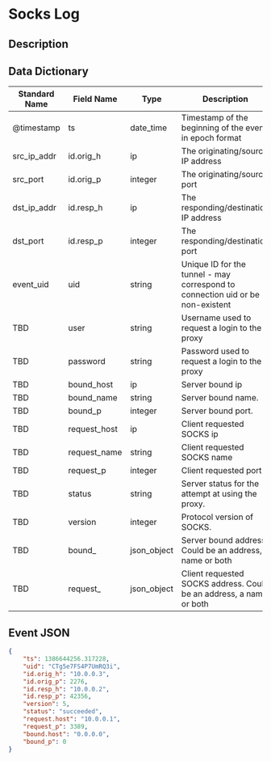 # Socks Log

## Description

## Data Dictionary

| Standard Name                   | Field Name                      | Type                            | Description                                                                    | Sample Value                    |
| ------------------------------- | ------------------------------- | ------------------------------- | -------------------------------                                                | ------------------------------- |
| @timestamp                      | ts                              | date_time                       | Timestamp of the beginning of the event in epoch format                        | `1300475167.096535`             |
| src_ip_addr                     | id.orig_h                       | ip                              | The originating/source IP address                                              | `10.1.1.1`                      |
| src_port                        | id.orig_p                       | integer                         | The originating/source port                                                    | `37682`                         |
| dst_ip_addr                     | id.resp_h                       | ip                              | The responding/destination IP address                                          | `10.2.2.2`                      |
| dst_port                        | id.resp_p                       | integer                         | The responding/destination port                                                | `1080`                          |
| event_uid                       | uid                             | string                          | Unique ID for the tunnel - may correspond to connection uid or be non-existent | ``                              |
| TBD                             | user                            | string                          | Username used to request a login to the proxy                                  | ``                              |
| TBD                             | password                        | string                          | Password used to request a login to the proxy                                  | ``                              |
| TBD                             | bound_host                      | ip                              | Server bound ip                                                                | ``                              |
| TBD                             | bound_name                      | string                          | Server bound name.                                                             | `i)'ÐÐ#"";""8ÐÐö`          |
| TBD                             | bound_p                         | integer                         | Server bound port.                                                             | `19973`                         |
| TBD                             | request_host                    | ip                              | Client requested SOCKS ip                                                      | ``                              |
| TBD                             | request_name                    | string                          | Client requested SOCKS name                                                    | ``                              |
| TBD                             | request_p                       | integer                         | Client requested port                                                          | ``                              |
| TBD                             | status                          | string                          | Server status for the attempt at using the proxy.                              | `succeeded`                     |
| TBD                             | version                         | integer                         | Protocol version of SOCKS.                                                     | `4`                             |
| TBD                             | bound_                          | json_object                     | Server bound address. Could be an address, a name or both                      | ``                              |
| TBD                             | request_                        | json_object                     | Client requested SOCKS address. Could be an address, a name or both            | ``                              |

## Event JSON

```json
{
    "ts": 1386644256.317228,
    "uid": "CTg5e7FS4P7UmRQ3i",
    "id.orig_h": "10.0.0.3",
    "id.orig_p": 2276,
    "id.resp_h": "10.0.0.2",
    "id.resp_p": 42356,
    "version": 5,
    "status": "succeeded",
    "request.host": "10.0.0.1",
    "request_p": 3389,
    "bound.host": "0.0.0.0",
    "bound_p": 0
}
```